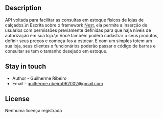 ## Description

API voltada para facilitar as consultas em estoque físicos de lojas de calçados.\n
Escrita sobre o framework [Nest](https://github.com/nestjs/nest), ela permite a inserção de usuários com permissões previamente definidas para que haja níveis de autorização em sua loja.\n 
Você também poderá cadastrar o seus produtos, definir seus preços e começa-los a estocar. E com um simples totem um sua loja, seus clientes e funcionários poderão passar o código de barras e consultar se tem o tamanho desejado em estoque.

## Stay in touch

- Author - Guilherme Ribeiro
- Email - [guilherme.ribeiro062002@gmail.com](email:to:guilherme.ribeiro062002@gmail.com)

## License

Nenhuma licença registrada
